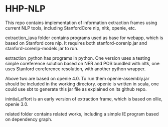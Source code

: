 # HHP-NLP
This repo contains implementation of information extraction frames using current NLP tools, including StanfordCore nlp, nltk, openie, etc.  

extraction_java folder contains programs used as base for webapp, which is based on Stanford core nlp. It requires both stanford-corenlp.jar and stanford-corenlp-models.jar to run.

extraction_python has programs in python. One version uses a testing simple coreference solution based on NER and POS bundled with nltk, one uses Stanford coreference resolution, with another python wrapper.

Above two are based on openie 4.0. To run them openie-assembly.jar should be included in the working directory. openie is written in scala, one could use sbt to generate this jar file as explained on its github repo. 

inintial_effort is an early version of extraction frame, which is based on ollie, openie 3.0.

related folder contains related works, including a simple IE program based on dependency graph.


